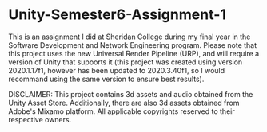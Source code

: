 # Unity-Semester6-Assignment-1

This is an assignment I did at Sheridan College during my final year in the Software Development and Network Engineering program.
Please note that this project uses the new Universal Render Pipeline (URP), and will require a version of Unity that supoorts it (this project
was created using version 2020.1.17f1, however has been updated to 2020.3.40f1, so I would recommand using the same version to ensure best results).

DISCLAIMER: This project contains 3d assets and audio obtained from the Unity Asset Store.
Additionally, there are also 3d assets obtained from Adobe's Mixamo platform.
All applicable copyrights reserved to their respective owners.
